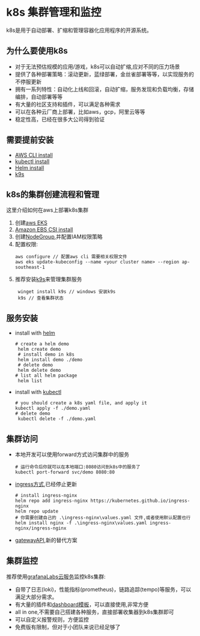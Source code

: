 # k8s 集群管理和监控

k8s是用于自动部署、扩缩和管理容器化应用程序的开源系统。

## 为什么要使用k8s

* 对于无法预估规模的应用/游戏，k8s可以自动扩缩,应对不同的压力场景
* 提供了各种部署策略：滚动更新，蓝绿部署，金丝雀部署等等，以实现服务的不停服更新
* 拥有一系列特性：自动化上线和回滚，自动扩缩，服务发现和负载均衡，存储编排，自动部署等等
* 有大量的社区支持和插件，可以满足各种需求
* 可以在各种云厂商上部署，比如aws，gcp，阿里云等等
* 稳定性高，已经在很多大公司得到验证

## 需要提前安装

* [AWS CLI install](https://docs.aws.amazon.com/zh_cn/cli/latest/userguide/cli-chap-configure.html)
* [kubectl install](https://docs.aws.amazon.com/zh_cn/eks/latest/userguide/create-kubeconfig.html)
* [Helm install](https://helm.sh/docs/intro/install/)
* [k9s](https://k9scli.io)

## k8s的集群创建流程和管理

这里介绍如何在aws上部署k8s集群

1. 创建[aws EKS](https://docs.aws.amazon.com/zh_cn/eks/latest/userguide/create-cluster.html)
2. [Amazon EBS CSI install](https://docs.aws.amazon.com/zh_cn/eks/latest/userguide/ebs-csi.html)
3. 创建[NodeGroup](https://docs.aws.amazon.com/zh_cn/eks/latest),并配置IAM权限策略
4. 配置权限:
   ```shell
   aws configure // 配置aws cli 需要相关权限文件
   aws eks update-kubeconfig --name <your cluster name> --region ap-southeast-1
   ```
5. 推荐安装[k9s](https://k9scli.io/topics/install/)来管理集群服务
   ```shell
    winget install k9s // windows 安装k9s
    k9s // 查看集群状态
    ```

## 服务安装

* install with [helm](https://helm.sh/)
   ```shell
   # create a helm demo
    helm create demo
    # install demo in k8s
    helm install demo ./demo
    # delete demo
    helm delete demo
  # list all helm package
    helm list
   ```

* install with [kubectl](https://kubernetes.io/docs/reference/kubectl/)
   ```shell
   # you should create a k8s yaml file, and apply it
   kubectl apply -f ./demo.yaml
  # delete demo
    kubectl delete -f ./demo.yaml
   ```

## 集群访问

* 本地开发可以使用forward方式访问集群中的服务
  ```shell
  # 运行命令后你就可以在本地端口:8080访问到k8s中的服务了
  kubectl port-forward svc/demo 8080:80
  ```
* [ingress方式](https://kubernetes.io/zh-cn/docs/concepts/services-networking/ingress/),已经停止更新
  ```shell
  # install ingress-nginx
  helm repo add ingress-nginx https://kubernetes.github.io/ingress-nginx
  helm repo update 
  # 你需要创建自己的 .\ingress-nginx\values.yaml 文件,或者使用默认配置也行
  helm install nginx -f .\ingress-nginx\values.yaml ingress-nginx/ingress-nginx 
  ```
* [gatewayAPI](https://kubernetes.io/zh-cn/docs/concepts/services-networking/gateway/),新的替代方案

## 集群监控
 推荐使用[grafanaLabs云服务](https://grafana.com/solutions/kubernetes/)监控k8s集群:
* 自带了日志(loki)，性能指标(prometheus)，链路追踪(tempo)等服务，可以满足大部分需求。
* 有大量的插件和[dashboard模板](https://grafana.com/grafana/dashboards/)，可以直接使用,非常方便
* all in one,不需要自己搭建各种服务，直接部署收集器到k8s集群即可
* 可以自定义报警规则，方便监控
* 免费版有限制，但对于小团队来说已经足够了
 